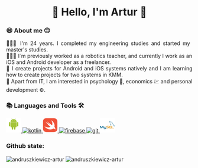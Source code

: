 <h1 align="center">👋 Hello, I'm Artur 👋</h1>

<h3 align="left" style="font-size: 32">😄 About me 🙃</h3>
<p align="justify">
  👨🏻‍🎓 I'm 24 years. I completed my engineering studies and started my master's studies. 
  </br>
  👨🏻‍💻 I`m previously worked as a robotics teacher, and currently I work as an iOS and Android developer as a freelancer.
  <br/>
  📱 I create projects for Android and iOS systems natively and I am learning how to create projects for two systems in KMM.
  </br>
  🥰 Apart from IT, I am interested in psychology 🧐, economics 💹 and personal development ⚙️.
  </br>
</p>

<h3 align="left">📚 Languages and Tools 🛠️</h3>
<p align="left"> <a href="https://developer.android.com" target="_blank" rel="noreferrer"> <img src="https://raw.githubusercontent.com/devicons/devicon/master/icons/android/android-original-wordmark.svg" alt="android" width="40" height="40"/> </a> <a href="https://kotlinlang.org" target="_blank" rel="noreferrer"> <img src="https://www.vectorlogo.zone/logos/kotlinlang/kotlinlang-icon.svg" alt="kotlin" width="40" height="40"/> </a> <a href="https://developer.apple.com/swift/" target="_blank" rel="noreferrer"> <img src="https://raw.githubusercontent.com/devicons/devicon/master/icons/swift/swift-original.svg" alt="swift" width="40" height="40"/> </a> <a href="https://firebase.google.com/" target="_blank" rel="noreferrer"> <img src="https://www.vectorlogo.zone/logos/firebase/firebase-icon.svg" alt="firebase" width="40" height="40"/> </a> <a href="https://git-scm.com/" target="_blank" rel="noreferrer"> <img src="https://www.vectorlogo.zone/logos/git-scm/git-scm-icon.svg" alt="git" width="40" height="40"/> </a> <a href="https://www.mysql.com/" target="_blank" rel="noreferrer"> <img src="https://raw.githubusercontent.com/devicons/devicon/master/icons/mysql/mysql-original-wordmark.svg" alt="mysql" width="40" height="40"/> </a> </p>

<h3 align="left">Github state: </h3>

<img align="center" src="https://github-readme-stats.vercel.app/api?username=andruszkiewicz-artur&count_private=true&show_icons=true&theme=dark" alt="andruszkiewicz-artur"/>
  
<img align="center" src="http://github-readme-streak-stats.herokuapp.com?user=andruszkiewicz-artur&theme=dark&count_private=true" alt="andruszkiewicz-artur"/>
